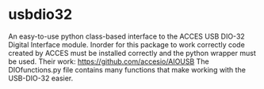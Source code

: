 usbdio32
========

An easy-to-use python class-based interface to the ACCES USB DIO-32 Digital Interface module. 
Inorder for this package to work correctly code created by ACCES must be installed correctly and the python wrapper must be used.
Their work: https://github.com/accesio/AIOUSB
The DIOfunctions.py file contains many functions that make working with the USB-DIO-32 easier. 
